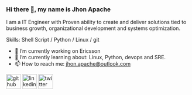 ### Hi there 👋, my name is Jhon Apache
I am a IT Engineer with Proven ability to create and deliver solutions tied to business growth, organizational development and systems optimization.

Skills: Shell Script / Python / Linux / git

- 🔭 I’m currently working on Ericsson 
- 🌱 I’m currently learning about: Linux, Python, devops and SRE.
- 📫 How to reach me: jhon.apache@outlook.com


[<img src='https://cdn.jsdelivr.net/npm/simple-icons@3.0.1/icons/github.svg' alt='github' height='40'>](https://github.com/jjapachehe)  [<img src='https://cdn.jsdelivr.net/npm/simple-icons@3.0.1/icons/linkedin.svg' alt='linkedin' height='40'>](https://www.linkedin.com/in/https://www.linkedin.com/in/jhon-jairo-apache-hernandez-aa233053//)  [<img src='https://cdn.jsdelivr.net/npm/simple-icons@3.0.1/icons/twitter.svg' alt='twitter' height='40'>](https://twitter.com/https://twitter.com/jjapache)  
